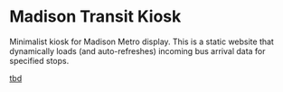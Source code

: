 # Madison Transit Kiosk
Minimalist kiosk for Madison Metro display. This is a static website that dynamically loads (and auto-refreshes) incoming bus arrival data for specified stops.

[tbd](https://madisonbus.org)

